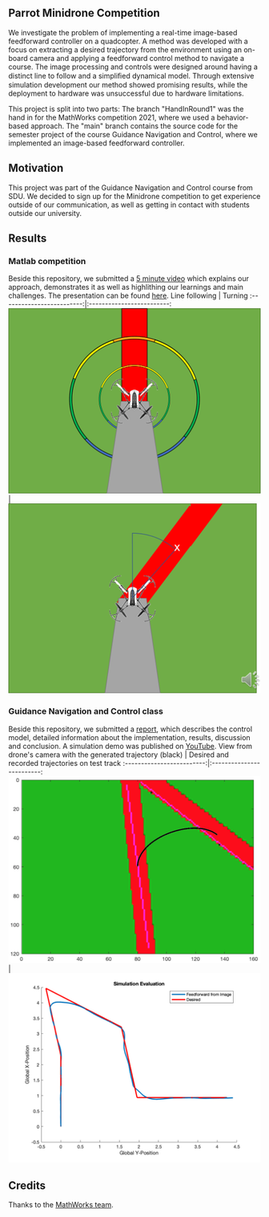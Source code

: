 ## Parrot Minidrone Competition
We investigate the problem of implementing a real-time image-based feedforward controller on a quadcopter. A method was developed with a focus on extracting a desired trajectory from the environment using an on-board camera and applying a feedforward control method to navigate a course. The image processing and controls were designed around having a distinct line to follow and a simpliﬁed dynamical model.  Through extensive simulation development our method showed promising results, while the deployment to hardware was unsuccessful due to hardware limitations. 

This project is split into two parts: The branch "HandInRound1" was the hand in for the MathWorks competition 2021, where we used a behavior-based approach.  The "main" branch contains the source code for the semester project of the course Guidance Navigation and Control, where we implemented an image-based feedforward controller.

## Motivation
This project was part of the Guidance Navigation and Control course from SDU. We decided to sign up for the Minidrone competition to get experience outside of our communication, as well as getting in contact with students outside our university.

## Results
### Matlab competition
Beside this repository, we submitted a [5 minute video](https://youtu.be/elezoPG-3co) which explains our approach, demonstrates it as well as highlithing our learnings and main challenges. The presentation can be found [here](Results/MiniDrone%20Competition.pdf).
Line following       |  Turning
:-------------------------:|:-------------------------:
![](results/images/LineFollowing.png)  |  ![](results/images/Steering.png)

### Guidance Navigation and Control class
Beside this repository, we submitted a [report](Results/GNC_Parrot_Minidrone.pdf), which describes the control model, detailed information about the implementation, results, discussion and conclusion. A simulation demo was published on [YouTube](https://youtu.be/kNiId2MReso).
View from drone's camera with the generated trajectory (black)       |  Desired and recorded trajectories on test track
:-------------------------:|:-------------------------:
![](results/images/Composite_Trajectory.png)  |  ![](results/images/GNC_Paper_Sim_Evaluation.png)
## Credits
Thanks to the [MathWorks team](https://se.mathworks.com/academia/student-competitions/minidrones/nordics-baltics.html).

